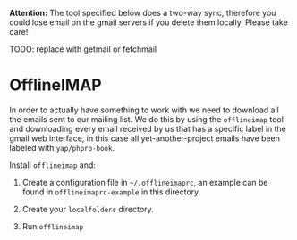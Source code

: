 **Attention:** The tool specified below does a two-way sync, therefore you could
lose email on the gmail servers if you delete them locally. Please take care!

TODO: replace with getmail or fetchmail

OfflineIMAP
===========
In order to actually have something to work with we need to download all the emails
sent to our mailing list. We do this by using the `offlineimap` tool and
downloading every email received by us that has a specific label in the gmail
web interface, in this case all yet-another-project emails have been labeled
with `yap/phpro-book`.

Install `offlineimap` and:

1. Create a configuration file in `~/.offlineimaprc`, an example can be found in
`offlineimaprc-example` in this directory.

2. Create your `localfolders` directory.

3. Run `offlineimap`
